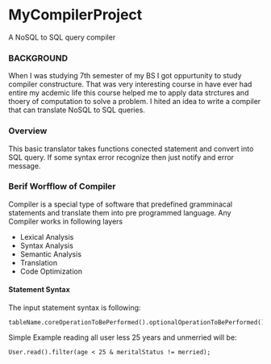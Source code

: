 # MyCompilerProject
A NoSQL to SQL query compiler
### BACKGROUND
When I was studying 7th semester of my BS I got oppurtunity to study compiler constructure. That was very interesting course in have ever had entire my acdemic life this course helped me to apply data strctures and thoery of computation to solve a problem. I hited an idea to write a compiler that can translate NoSQL to SQL queries.
### Overview
This basic translator takes functions conected statement and convert into SQL query. If some syntax error recognize then just notify and error message.
### Berif Worfflow of Compiler
Compiler is a special type of software that predefined gramminacal statements and translate them into pre programmed language. Any Compiler works in following layers
- Lexical Analysis
- Syntax Analysis
- Semantic Analysis
- Translation
- Code Optimization

#### Statement Syntax
The input statement syntax is following:
```
tableName.coreOperationToBePerformed().optionalOperationToBePerformed()
```
Simple Example reading all user less 25 years and unmerried will be:
```
User.read().filter(age < 25 & meritalStatus != merried);
```
